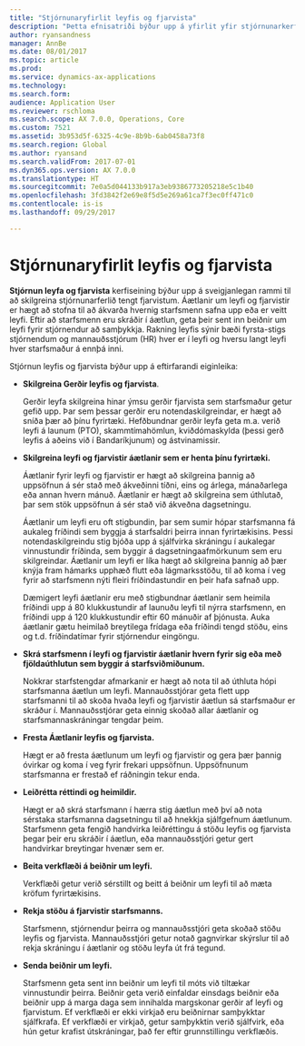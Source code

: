 ```yaml
---
title: "Stjórnunaryfirlit leyfis og fjarvista"
description: "Þetta efnisatriði býður upp á yfirlit yfir stjórnunarkerfiseiningu leyfis og fjarvista. Þessi kerfiseining býður upp á sveigjanlegan rammi til að skilgreina stjórnunarferlið tengt fjarvistum. Áætlanir um leyfi og fjarvistir er hægt að stofna til að ákvarða hvernig starfsmenn safna upp eða er veitt leyfi."
author: ryansandness
manager: AnnBe
ms.date: 08/01/2017
ms.topic: article
ms.prod: 
ms.service: dynamics-ax-applications
ms.technology: 
ms.search.form: 
audience: Application User
ms.reviewer: rschloma
ms.search.scope: AX 7.0.0, Operations, Core
ms.custom: 7521
ms.assetid: 3b953d5f-6325-4c9e-8b9b-6ab0458a73f8
ms.search.region: Global
ms.author: ryansand
ms.search.validFrom: 2017-07-01
ms.dyn365.ops.version: AX 7.0.0
ms.translationtype: HT
ms.sourcegitcommit: 7e0a5d044133b917a3eb9386773205218e5c1b40
ms.openlocfilehash: 3fd3842f2e69e8f5d5e269a61ca7f3ec0ff471c0
ms.contentlocale: is-is
ms.lasthandoff: 09/29/2017

---
```

# <a name="leave-and-absence-management-overview"></a>Stjórnunaryfirlit leyfis og fjarvista

**Stjórnun leyfa og fjarvista** kerfiseining býður upp á sveigjanlegan rammi til að skilgreina stjórnunarferlið tengt fjarvistum. Áætlanir um leyfi og fjarvistir er hægt að stofna til að ákvarða hvernig starfsmenn safna upp eða er veitt leyfi. Eftir að starfsmenn eru skráðir í áætlun, geta þeir sent inn beiðnir um leyfi fyrir stjórnendur að samþykkja. Rakning leyfis sýnir bæði fyrsta-stigs stjórnendum og mannauðsstjórum (HR) hver er í leyfi og hversu langt leyfi hver starfsmaður á ennþá inni.  

Stjórnun leyfis og fjarvista býður upp á eftirfarandi eiginleika: 

- **Skilgreina Gerðir leyfis og fjarvista**.

    Gerðir leyfa skilgreina hinar ýmsu gerðir fjarvista sem starfsmaður getur gefið upp. Þar sem þessar gerðir eru notendaskilgreindar, er hægt að sníða þær að þínu fyrirtæki. Hefðbundnar gerðir leyfa geta m.a. verið leyfi á launum (PTO), skammtímahömlun, kviðdómaskylda (þessi gerð leyfis á aðeins við í Bandaríkjunum) og ástvinamissir. 

- **Skilgreina leyfi og fjarvistir áætlanir sem er henta þínu fyrirtæki.**

    Áætlanir fyrir leyfi og fjarvistir er hægt að skilgreina þannig að uppsöfnun á sér stað með ákveðinni tíðni, eins og árlega, mánaðarlega eða annan hvern mánuð. Áætlanir er hægt að skilgreina sem úthlutað, þar sem stök uppsöfnun á sér stað við ákveðna dagsetningu. 

    Áætlanir um leyfi eru oft stigbundin, þar sem sumir hópar starfsmanna fá aukaleg fríðindi sem byggja á starfsaldri þeirra innan fyrirtækisins. Þessi notendaskilgreindu stig bjóða upp á sjálfvirka skráningu í aukalegar vinnustundir fríðinda, sem byggir á dagsetningaafmörkunum sem eru skilgreindar. Áætlanir um leyfi er líka hægt að skilgreina þannig að þær knýja fram hámarks upphæð flutt eða lágmarksstöðu, til að koma í veg fyrir að starfsmenn nýti fleiri fríðindastundir en þeir hafa safnað upp. 

    Dæmigert leyfi áætlanir eru með stigbundnar áætlanir sem heimila fríðindi upp á 80 klukkustundir af launuðu leyfi til nýrra starfsmenn, en fríðindi upp á 120 klukkustundir eftir 60 mánuðir af þjónusta. Auka áætlanir gætu heimilað breytilega frídaga eða fríðindi tengd stöðu, eins og t.d. fríðindatímar fyrir stjórnendur eingöngu.

- **Skrá starfsmenn í leyfi og fjarvistir áætlanir hvern fyrir sig eða með fjöldaúthlutun sem byggir á starfsviðmiðunum.**

    Nokkrar starfstengdar afmarkanir er hægt að nota til að úthluta hópi starfsmanna áætlun um leyfi. Mannauðsstjórar geta flett upp starfsmanni til að skoða hvaða leyfi og fjarvistir áætlun sá starfsmaður er skráður í. Mannauðsstjórar geta einnig skoðað allar áætlanir og starfsmannaskráningar tengdar þeim.

- **Fresta Áætlanir leyfis og fjarvista.**

    Hægt er að fresta áætlunum um leyfi og fjarvistir og gera þær þannig óvirkar og koma í veg fyrir frekari uppsöfnun. Uppsöfnunum starfsmanna er frestað ef ráðningin tekur enda.  

- **Leiðrétta réttindi og heimildir.**

    Hægt er að skrá starfsmann í hærra stig áætlun með því að nota sérstaka starfsmanna dagsetningu til að hnekkja sjálfgefnum áætlunum. Starfsmenn geta fengið handvirka leiðréttingu á stöðu leyfis og fjarvista þegar þeir eru skráðir í áætlun, eða mannauðsstjóri getur gert handvirkar breytingar hvenær sem er. 

- **Beita verkflæði á beiðnir um leyfi.**

     Verkflæði getur verið sérstillt og beitt á beiðnir um leyfi til að mæta kröfum fyrirtækisins.  

- **Rekja stöðu á fjarvistir starfsmanns.**

    Starfsmenn, stjórnendur þeirra og mannauðsstjóri geta skoðað stöðu leyfis og fjarvista. Mannauðsstjóri getur notað gagnvirkar skýrslur til að rekja skráningu í áætlanir og stöðu leyfa út frá tegund. 

- **Senda beiðnir um leyfi.**

    Starfsmenn geta sent inn beiðnir um leyfi til móts við tiltækar vinnustundir þeirra. Beiðnir geta verið einfaldar einsdags beiðnir eða beiðnir upp á marga daga sem innihalda margskonar gerðir af leyfi og fjarvistum. Ef verkflæði er ekki virkjað eru beiðnirnar samþykktar sjálfkrafa. Ef verkflæði er virkjað, getur samþykktin verið sjálfvirk, eða hún getur krafist útskráningar, það fer eftir grunnstillingu verkflæðis.


